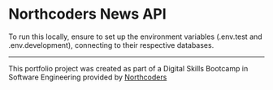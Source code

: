 # Northcoders News API

To run this locally, ensure to set up the environment variables (.env.test and .env.development), connecting to their respective databases.



--- 

This portfolio project was created as part of a Digital Skills Bootcamp in Software Engineering provided by [Northcoders](https://northcoders.com/)
